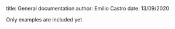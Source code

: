 title: General documentation
author: Emilio Castro
date: 13/09/2020

Only examples are included yet
